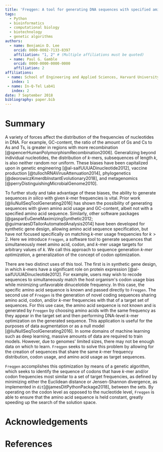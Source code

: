 ```yaml
---
title: 'Freqgen: A tool for generating DNA sequences with specified amino acid, codon, and $k$-mer frequencies'
tags:
  - Python
  - bioinformatics
  - computational biology
  - biotechnology
  - genetic algorithms
authors:
  - name: Benjamin D. Lee
    orcid: 0000-0002-7133-8397
    affiliation: "1, 2" # (Multiple affiliations must be quoted)
  - name: Paul G. Gamble
    orcid: 0000-0000-0000-0000
    affiliation: 2
affiliations:
 - name: School of Engineering and Applied Sciences, Harvard University
   index: 1
 - name: In-Q-Tel Lab41
   index: 2
date: 7 September 2018
bibliography: paper.bib
---
```


# Summary

A variety of forces affect the distribution of the frequencies of nucleotides in
DNA. For example, GC-content, the ratio of the amount of Gs and Cs to As and Ts,
is greater in regions with more recombination
[@spencerHumanPolymorphismRecombination2006]. Generalizing beyond individual
nucleotides, the distribution of $k$-mers, subsequences of length $k$, is also
neither random nor uniform. These biases have been capitalized upon in genetic
engineering [@al-saifUUUADinucleotide2012], vaccine production
[@tullochRNAVirusAttenuation2014], phylogenetics
[@deorowiczKmerdbInstantEvolutionary2018], and metagenomics
[@perryDistinguishingMicrobialGenome2010].

To further study and take advantage of these biases, the ability to generate
sequences *in silico* with given $k$-mer frequencies is vital. Prior work
[@liuNullSeqToolGenerating2016] has shown the possibility of generating
sequences with given amino acid usage and GC-content, albeit not with a
specified amino acid sequence. Similarly, other software packages
[@gasparEuGeneMaximizingSynthetic2012; @guimaraesDTailorAutomatedAnalysis2014]
have been developed for synthetic gene design, allowing amino acid sequence
specification, but have not focused specifically on matching $k$-mer usage
frequencies for $k>2$. Here we introduce `Freqgen`, a software tool to generate
sequences that simultaneously meet amino acid, codon, and $k$-mer usage targets
for arbitrary values of $k$. We call this approach to sequence generation
*$k$-mer optimization*, a generalization of the concept of codon optimization.

There are two distinct uses of this tool. The first is in synthetic gene design,
in which $k$-mers have a significant role on protein expression
[@al-saifUUUADinucleotide2012]. For example, users may wish to recode sequences
to simultaneously match the host organism's codon usage bias while minimizing
unfavorable dinucelotide frequency. In this case, the specific amino acid
sequence is known and passed directly to `Freqgen`. The second use of `Freqgen`
is the generation of novel coding sequences sharing amino acid, codon, and/or
$k$-mer frequencies with that of a target set of sequences. For this use case,
the amino acid sequence is not known and is generated by `Freqgen` by choosing
amino acids with the same frequency as they appear in the target set and then
performing DNA-level $k$-mer optimization on the generated
sequence. This application is useful for the purposes of data augmentation or as
a null model [@liuNullSeqToolGenerating2016]. In some domains of machine
learning such as deep learning, massive amounts of data are required to train
models. However, due to genomes' limited sizes, there may not be enough data on
which to learn. `Freqgen` seeks to solve this problem by allowing for the
creation of sequences that share the same $k$-mer frequency distribution, codon
usage, and amino acid usage as target sequences.

`Freqgen` accomplishes this optimization by means of a genetic algorithm, which
seeks to identify the sequence of codons that have $k$-mer and/or codon
frequencies most similar to a set of target frequencies, as defined by
minimizing either the Euclidean distance or Jensen-Shannon divergence, as
implemented in `dit`[@jamesDitPythonPackage2018], between the sets. By operating
on the codon level as opposed to the nucleotide level, `Freqgen` is able to
ensure that the amino acid sequence is held constant, greatly speeding up the
search of the solution space.

# Acknowledgements

# References
